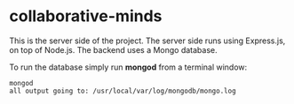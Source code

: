 # collaborative-minds

This is the server side of the project.
The server side runs using Express.js, on top of Node.js. The backend uses a Mongo database.

To run the database simply run **mongod** from a terminal window:
    
    mongod
    all output going to: /usr/local/var/log/mongodb/mongo.log

